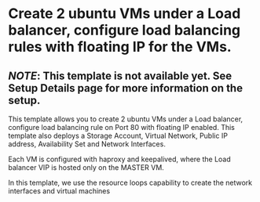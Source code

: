 # Create 2 ubuntu VMs under a Load balancer, configure load balancing rules with floating IP for the VMs. 

## *NOTE*: This template is not available yet. See **Setup Details** page for more information on the setup.

This template allows you to create 2 ubuntu VMs under a Load balancer, configure load balancing rule on Port 80 with floating IP enabled. This template also deploys a Storage Account, Virtual Network, Public IP address, Availability Set and Network Interfaces.

Each VM is configured with haproxy and keepalived, where the Load balancer VIP is hosted only on the MASTER VM.

In this template, we use the resource loops capability to create the network interfaces and virtual machines

